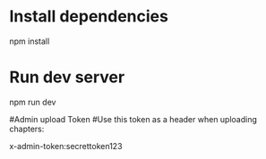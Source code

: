 # Install dependencies
npm install

# Run dev server
npm run dev

#Admin upload Token 
#Use this token as a header when uploading chapters:

x-admin-token:secrettoken123
